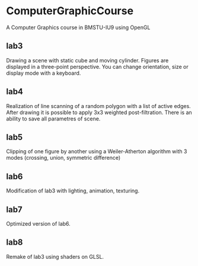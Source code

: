# ComputerGraphicCourse
A Computer Graphics course in BMSTU-IU9 using OpenGL

## lab3
Drawing a scene with static cube and moving cylinder. Figures are displayed in a three-point perspective. You can change orientation, size or display mode with a keyboard.
## lab4
Realization of line scanning of a random polygon with a list of active edges. After drawing it is possible to apply 3x3 weighted post-filtration. There is an ability to save all parametres of scene.
## lab5
Clipping of one figure by another using a Weiler-Atherton algorithm with 3 modes (crossing, union, symmetric difference)
## lab6
Modification of lab3 with lighting, animation, texturing.
## lab7
Optimized version of lab6.
## lab8
Remake of lab3 using shaders on GLSL.
